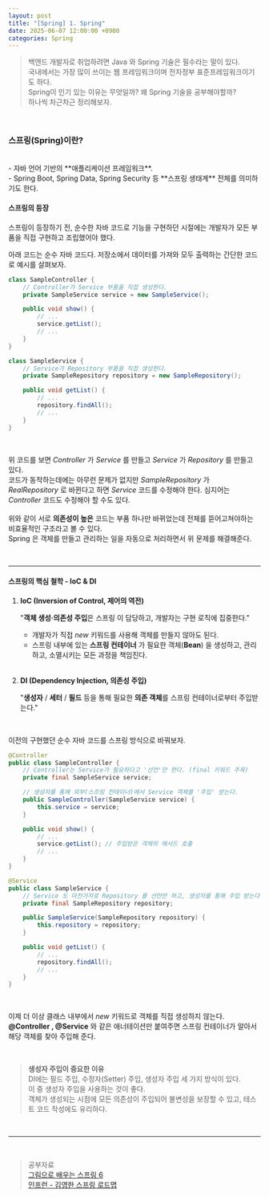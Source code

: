 ```yaml
---
layout: post
title: "[Spring] 1. Spring"
date: 2025-06-07 12:00:00 +0900
categories: Spring
---
```



> 백엔드 개발자로 취업하려면 Java 와 Spring 기술은 필수라는 말이 있다. <br>
> 국내에서는 가장 많이 쓰이는 웹 프레임워크이며 전자정부 표준프레임워크이기도 하다. <br>
> Spring이 인기 있는 이유는 무엇일까? 왜 Spring 기술을 공부해야할까?<br> 
> 하나씩 차근차근 정리해보자. 

<br>

### **스프링(Spring)이란?**
<br>
- 자바 언어 기반의 **애플리케이션 프레임워크**. <br> 
- Spring Boot, Spring Data, Spring Security 등 **스프링 생태계** 전체를 의미하기도 한다. 

<br>

#### **스프링의 등장**
스프링이 등장하기 전, 순수한 자바 코드로 기능을 구현하던 시절에는 개발자가 모든 부품을 직접 구현하고 조립했어야 했다. <br>

아래 코드는 순수 자바 코드다. 저장소에서 데이터를 가져와 모두 출력하는 간단한 코드로 예시를 살펴보자.


~~~java
class SampleController {
    // Controller가 Service 부품을 직접 생성한다.
    private SampleService service = new SampleService(); 

    public void show() {
        // ...
        service.getList();
        // ...
    }
}

class SampleService {
    // Service가 Repository 부품을 직접 생성한다.
    private SampleRepository repository = new SampleRepository();

    public void getList() {
        // ...
        repository.findAll();
        // ...
    }
}
~~~

<br>

위 코드를 보면 *Controller* 가 *Service* 를 만들고 *Service* 가 *Repository* 를 만들고 있다. <br> 
코드가 동작하는데에는 아무런 문제가 없지만 *SampleRepository* 가 *RealRepository* 로 바뀐다고 하면 *Service* 코드를 수정해야 한다. 심지어는 *Controller* 코드도 수정해야 할 수도 있다. <br><br>
위와 같이 서로 **의존성이 높은** 코드는 부품 하나만 바뀌었는데 전체를 뜯어고쳐야하는 비효율적인 구조라고 볼 수 있다. <br>
Spring 은 객체를 만들고 관리하는 일을 자동으로 처리하면서 위 문제를 해결해준다. <br>

<br>

---

#### **스프링의 핵심 철학 - IoC & DI**

1. **IoC (Inversion of Control, 제어의 역전)**

    "**객체 생성·의존성 주입**은 스프링 이 담당하고, 개발자는 구현 로직에 집중한다."
    - 개발자가 직접 *new* 키워드를 사용해 객체를 만들지 않아도 된다. 
    - 스프링 내부에 있는 **스프링 컨테이너** 가 필요한 객체(**Bean**) 을 생성하고, 관리하고, 소멸시키는 모든 과정을 책임진다. <br><br>

2. **DI (Dependency Injection, 의존성 주입)**

    "**생성자** / **세터** / **필드** 등을 통해 필요한 **의존 객체**를 스프링 컨테이너로부터 주입받는다."

<br>

이전의 구현했던 순수 자바 코드를 스프링 방식으로 바꿔보자. 

~~~java
@Controller
public class SampleController {
    // Controller는 Service가 필요하다고 '선언'만 한다. (final 키워드 주목)
    private final SampleService service;

    // 생성자를 통해 외부(스프링 컨테이너)에서 Service 객체를 '주입' 받는다.
    public SampleController(SampleService service) {
        this.service = service;
    }

    public void show() {
        // ...
        service.getList(); // 주입받은 객체의 메서드 호출
        // ...
    }
}

@Service
public class SampleService {
    // Service 도 마찬가지로 Repository 를 선언만 하고, 생성자를 통해 주입 받는다. 
    private final SampleRepository repository;

    public SampleService(SampleRepository repository) {
        this.repository = repository;
    }

    public void getList() {
        // ...
        repository.findAll();
        // ...
    }
}
~~~

<br>

이제 더 이상 클래스 내부에서 *new* 키워드로 객체를 직접 생성하지 않는다. <br>
**@Controller , @Service** 와 같은 애너테이션만 붙여주면 스프링 컨테이너가 알아서 해당 객체를 찾아 주입해 준다. 

<br>

> **생성자 주입이 중요한 이유**<br>
> DI에는 필드 주입, 수정자(Setter) 주입, 생성자 주입 세 가지 방식이 있다.<br> 
> 이 중 생성자 주입을 사용하는 것이 좋다. <br>
> 객체가 생성되는 시점에 모든 의존성이 주입되어 불변성을 보장할 수 있고, 테스트 코드 작성에도 유리하다.

<br>

---

<br>

> 공부자료 <br>
> [그림으로 배우는 스프링 6](https://product.kyobobook.co.kr/detail/S000212731809) <br>
> [인프런 - 김영한 스프링 로드맵](https://www.inflearn.com/roadmaps/373)